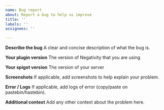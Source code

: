 ```yaml
---
name: Bug report
about: Report a bug to help us improve
title: ''
labels: ''
assignees: ''

---
```


**Describe the bug**
A clear and concise description of what the bug is.

**Your plugin version**
The version of Negativity that you are using

**Your spigot version**
The version of your server

**Screenshots**
If applicable, add screenshots to help explain your problem.

**Error / Logs**
If applicable, add logs of error (copy/paste on pastebin/hastebin).

**Additional context**
Add any other context about the problem here.
